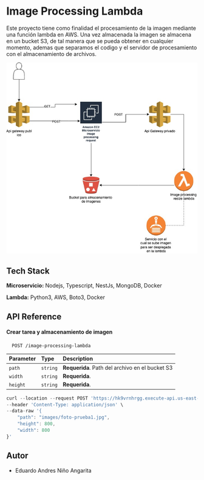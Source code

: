 
# Image Processing Lambda

Este proyecto tiene como finalidad el procesamiento de la imagen mediante una función lambda en AWS. Una vez almacenada la imagen se almacena en un bucket S3, de tal manera que se pueda obtener en cualquier momento, ademas que separamos el codigo y el servidor de procesamiento con el almacenamiento de archivos.


![Logo](https://github.com/andresnian/image_processing_request/blob/master/Image%20Processing%20Request.jpg)


## Tech Stack

**Microservicio:** Nodejs, Typescript, NestJs, MongoDB, Docker

**Lambda:** Python3, AWS, Boto3, Docker

## API Reference

#### Crear tarea y almacenamiento de imagen

```http
  POST /image-processing-lambda
```

| Parameter | Type     | Description                |
| :-------- | :------- | :------------------------- |
| `path` | `string` | **Requerida**. Path del archivo en el bucket S3|
| `width` | `string` | **Requerida**.|
| `height` | `string` | **Requerida**.|

```javascript
curl --location --request POST 'https://hk9vrnhrgg.execute-api.us-east-1.amazonaws.com/default/image-processing-lambda' \
--header 'Content-Type: application/json' \
--data-raw '{
    "path": "images/foto-prueba1.jpg",
    "height": 800,
    "width": 800
}'
```

## Autor

- Eduardo Andres Niño Angarita

